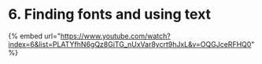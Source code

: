 # 6. Finding fonts and using text

{% embed url="https://www.youtube.com/watch?index=6&list=PLATYfhN6gQz8GiTG_nUxVar8ycrt9hJxL&v=OQGJceRFHQ0" %}
